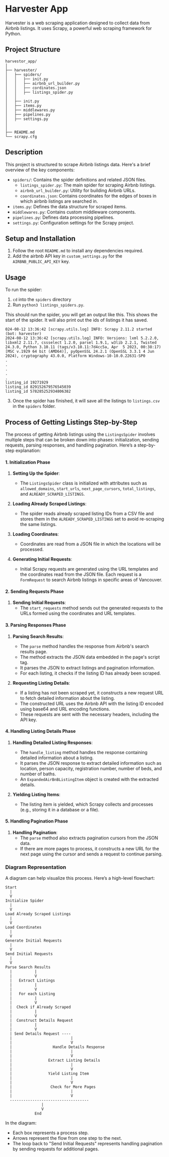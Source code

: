# Harvester App

Harvester is a web scraping application designed to collect data from Airbnb listings. It uses Scrapy, a powerful web
scraping framework for Python.

## Project Structure

```
harvestor_app/
│
├── harvester/
│   ├── spiders/
│   │   ├── init.py
│   │   ├── airbnb_url_builder.py
│   │   ├── cordinates.json
│   │   ├── listings_spider.py
│   │
│   ├── init.py
│   ├── items.py
│   ├── middlewares.py
│   ├── pipelines.py
│   ├── settings.py
│   
│
├── README.md
└── scrapy.cfg

```

## Description

This project is structured to scrape Airbnb listings data. Here's a brief overview of the key components:

- `spiders/`: Contains the spider definitions and related JSON files.
    - `listings_spider.py`: The main spider for scraping Airbnb listings.
    - `airbnb_url_builder.py`: Utility for building Airbnb URLs.
    - `coordinates.json`: Contains coordinates for the edges of boxes in which airbnb listings are searched in.
- `items.py`: Defines the data structure for scraped items.
- `middlewares.py`: Contains custom middleware components.
- `pipelines.py`: Defines data processing pipelines.
- `settings.py`: Configuration settings for the Scrapy project.

## Setup and Installation

1. Follow the root `README.md` to install any dependencies required.
2. Add the airbnb API key in `custom_settings.py` for the `AIRBNB_PUBLIC_API_KEY` key. 

## Usage

To run the spider:

1. `cd` into the `spiders` directory
2. Run `python3 listings_spiders.py`.

This should run the spider, you will get an output like this. This shows the start of the spider.
It will also print out the ids of listings it has saved.

```
024-08-12 13:36:42 [scrapy.utils.log] INFO: Scrapy 2.11.2 started (bot: harvester)
2024-08-12 13:36:42 [scrapy.utils.log] INFO: Versions: lxml 5.2.2.0, libxml2 2.11.7, cssselect 1.2.0, parsel 1.9.1, w3lib 2.2.1, Twisted 24.3.0, Python 3.10.11 (tags/v3.10.11:7d4cc5a, Apr  5 2023, 00:38:17) [MSC v.1929 64 bit (AMD64)], pyOpenSSL 24.2.1 (OpenSSL 3.3.1 4 Jun 2024), cryptography 43.0.0, Platform Windows-10-10.0.22631-SP0
.
.
.
.
.
listing_id 19271929
listing_id 829152679576545039
listing_id 578285252934806382
```

3. Once the spider has finished, it will save all the listings to `listings.csv` in the `spiders` folder.

## Process of Getting Listings Step-by-Step

The process of getting Airbnb listings using the `ListingsSpider` involves multiple steps that can be broken down into
phases: initialization, sending requests, parsing responses, and handling pagination. Here’s a step-by-step explanation:

#### 1. Initialization Phase

1. **Setting Up the Spider**:
    - The `ListingsSpider` class is initialized with attributes such
      as `allowed_domains`, `start_urls`, `next_page_cursors`, `total_listings`, and `ALREADY_SCRAPED_LISTINGS`.

2. **Loading Already Scraped Listings**:
    - The spider reads already scraped listing IDs from a CSV file and stores them in the `ALREADY_SCRAPED_LISTINGS` set
      to avoid re-scraping the same listings.

3. **Loading Coordinates**:
    - Coordinates are read from a JSON file in which the locations will be processed.

4. **Generating Initial Requests**:
    - Initial Scrapy requests are generated using the URL templates and the coordinates read from the JSON file. Each
      request is a `FormRequest` to search Airbnb listings in specific areas of Vancouver.

#### 2. Sending Requests Phase

1. **Sending Initial Requests**:
    - The `start_requests` method sends out the generated requests to the URLs formed using the coordinates and URL
      templates.

#### 3. Parsing Responses Phase

1. **Parsing Search Results**:
    - The `parse` method handles the response from Airbnb's search results page.
    - The method extracts the JSON data embedded in the page's script tag.
    - It parses the JSON to extract listings and pagination information.
    - For each listing, it checks if the listing ID has already been scraped.

2. **Requesting Listing Details**:
    - If a listing has not been scraped yet, it constructs a new request URL to fetch detailed information about the
      listing.
    - The constructed URL uses the Airbnb API with the listing ID encoded using base64 and URL encoding functions.
    - These requests are sent with the necessary headers, including the API key.

#### 4. Handling Listing Details Phase

1. **Handling Detailed Listing Responses**:
    - The `handle_listing` method handles the response containing detailed information about a listing.
    - It parses the JSON response to extract detailed information such as location, person capacity, registration
      number, number of beds, and number of baths.
    - An `ExpandedAirBnBListingItem` object is created with the extracted details.

2. **Yielding Listing Items**:
    - The listing item is yielded, which Scrapy collects and processes (e.g., storing it in a database or a file).

#### 5. Handling Pagination Phase

1. **Handling Pagination**:
    - The `parse` method also extracts pagination cursors from the JSON data.
    - If there are more pages to process, it constructs a new URL for the next page using the cursor and sends a request
      to continue parsing.

### Diagram Representation

A diagram can help visualize this process. Here’s a high-level flowchart:

```plaintext
Start
  |
  V
Initialize Spider
  |
  V
Load Already Scraped Listings
  |
  V
Load Coordinates
  |
  V
Generate Initial Requests
  |
  V
Send Initial Requests
  |
  V
Parse Search Results
  |          |
  |          V
  |   Extract Listings
  |          |
  |          V
  |   For each Listing
  |          |
  |          V
  |  Check if Already Scraped
  |          |
  |          V
  |  Construct Details Request
  |          |
  |          V
  | Send Details Request ----
  |                          |
  |                          V
  |                  Handle Details Response
  |                          |
  |                          V
  |                Extract Listing Details
  |                          |
  |                          V
  |                Yield Listing Item
  |                          |
  |                          V
  |                 Check for More Pages
  |                          |
  |                          V
  -----------------------------------
                |
                V
             End
```

In the diagram:

- Each box represents a process step.
- Arrows represent the flow from one step to the next.
- The loop back to "Send Initial Requests" represents handling pagination by sending requests for additional pages.